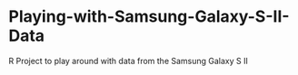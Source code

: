 # Playing-with-Samsung-Galaxy-S-II-Data
R Project to play around with data from the Samsung Galaxy S II
